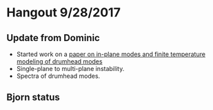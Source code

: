 # Hangout 9/28/2017


## Update from Dominic

- Started work on a [paper on in-plane modes and finite temperature modeling of drumhead modes](./cooling/cooling.tex)
- Single-plane to multi-plane instability.
- Spectra of drumhead modes.


## Bjorn status


